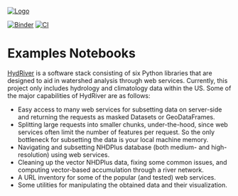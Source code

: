 [![Logo](https://raw.githubusercontent.com/cheginit/HydRiver-examples/main/notebooks/_static/hydriver_logo_text.png)](https://github.com/cheginit/HydRiver)

[![Binder](https://mybinder.org/badge_logo.svg)](https://mybinder.org/v2/gh/cheginit/hydriver-examples/HEAD)
[![CI](https://github.com/cheginit/hydriver-examples/actions/workflows/test.yml/badge.svg)](https://github.com/cheginit/hydriver-examples/actions/workflows/test.yml)

# Examples Notebooks

[HydRiver](https://pygeohydro.readthedocs.io) is a software stack consisting of six
Python libraries that are designed to aid in watershed analysis through web services.
Currently, this project only includes hydrology and climatology data
within the US. Some of the major capabilities of HydRiver are as follows:

* Easy access to many web services for subsetting data on server-side and returning the requests
  as masked Datasets or GeoDataFrames.
* Splitting large requests into smaller chunks, under-the-hood, since web services often limit
  the number of features per request. So the only bottleneck for subsetting the data
  is your local machine memory.
* Navigating and subsetting NHDPlus database (both medium- and high-resolution) using web services.
* Cleaning up the vector NHDPlus data, fixing some common issues, and computing vector-based
  accumulation through a river network.
* A URL inventory for some of the popular (and tested) web services.
* Some utilities for manipulating the obtained data and their visualization.
